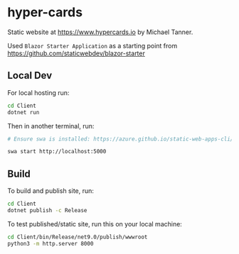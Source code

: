 # hyper-cards
Static website at https://www.hypercards.io by Michael Tanner.


Used `Blazor Starter Application` as a starting point from https://github.com/staticwebdev/blazor-starter

## Local Dev

For local hosting run:
```bash
cd Client
dotnet run
```


Then in another terminal, run:
```bash
# Ensure swa is installed: https://azure.github.io/static-web-apps-cli/

swa start http://localhost:5000
```

## Build


To build and publish site, run:
```bash
cd Client
dotnet publish -c Release
```

To test published/static site, run this on your local machine:
```bash
cd Client/bin/Release/net9.0/publish/wwwroot
python3 -m http.server 8000
```

